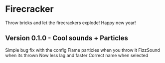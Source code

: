 # Firecracker
Throw bricks and let the firecrackers explode! Happy new year!

## Version 0.1.0 - Cool sounds + Particles
Simple bug fix with the config
Flame particles when you throw it
FizzSound when its thrown
Now less lag and faster
Correct name when selected
